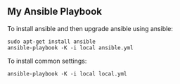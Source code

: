 My Ansible Playbook
---

To install ansible and then upgrade ansible using ansible:

```
sudo apt-get install ansible
ansible-playbook -K -i local ansible.yml
```

To install common settings:

```
ansible-playbook -K -i local local.yml
```
